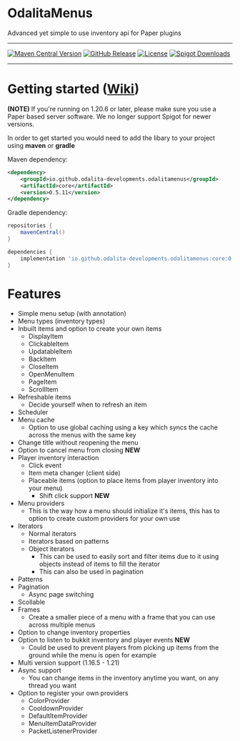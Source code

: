 # OdalitaMenus

Advanced yet simple to use inventory api for Paper plugins
___

[![Maven Central Version](https://img.shields.io/maven-central/v/io.github.odalita-developments.odalitamenus/core?style=for-the-badge&color=0459c8)](https://central.sonatype.com/artifact/io.github.odalita-developments.odalitamenus/core)
[![GitHub Release](https://img.shields.io/github/v/release/Odalita-Developments/OdalitaMenus?display_name=release&style=for-the-badge&label=latest%20release&color=4493f8)](https://github.com/Odalita-Developments/OdalitaMenus/releases/latest)
[![License](https://img.shields.io/github/license/Odalita-Developments/OdalitaMenus?style=for-the-badge&color=b2204c)](../LICENSE)
[![Spigot Downloads](https://img.shields.io/spiget/downloads/110376?label=spigot%20downloads&style=for-the-badge&color=ee8917)](https://www.spigotmc.org/resources/110376/)
___

# Getting started ([Wiki](https://github.com/Odalita-Developments/OdalitaMenus/wiki/Getting-started))
**(NOTE)** If you're running on 1.20.6 or later, please make sure you use a Paper based server software. We no longer support Spigot for newer versions.

In order to get started you would need to add the libary to your project using **maven** or **gradle**

Maven dependency:
```xml
<dependency>
    <groupId>io.github.odalita-developments.odalitamenus</groupId>
    <artifactId>core</artifactId>
    <version>0.5.11</version>
</dependency>
```

Gradle dependency:
```gradle
repositories {
    mavenCentral()
}

dependencies {
    implementation 'io.github.odalita-developments.odalitamenus:core:0.5.11'
}
```

# Features

- Simple menu setup (with annotation)
- Menu types (inventory types)
- Inbuilt items and option to create your own items 
  - DisplayItem 
  - ClickableItem
  - UpdatableItem
  - BackItem
  - CloseItem
  - OpenMenuItem
  - PageItem
  - ScrollItem 
- Refreshable items 
  - Decide yourself when to refresh an item 
- Scheduler 
- Menu cache 
  - Option to use global caching using a key which syncs the cache across the menus with the same key 
- Change title without reopening the menu 
- Option to cancel menu from closing **NEW**
- Player inventory interaction 
  - Click event 
  - Item meta changer (client side)
  - Placeable items (option to place items from player inventory into your menu)
    - Shift click support **NEW** 
- Menu providers 
  - This is the way how a menu should initialize it's items, this has to option to create custom providers for your own use 
- Iterators 
  - Normal iterators 
  - Iterators based on patterns 
  - Object iterators 
    - This can be used to easily sort and filter items due to it using objects instead of items to fill the iterator 
    - This can also be used in pagination 
- Patterns 
- Pagination 
  - Async page switching 
- Scollable 
- Frames 
  - Create a smaller piece of a menu with a frame that you can use across multiple menus 
- Option to change inventory properties 
- Option to listen to bukkit inventory and player events **NEW**
  - Could be used to prevent players from picking up items from the ground while the menu is open for example 
- Multi version support (1.16.5 - 1.21)
- Async support 
  - You can change items in the inventory anytime you want, on any thread you want 
- Option to register your own providers
  - ColorProvider
  - CooldownProvider
  - DefaultItemProvider
  - MenuItemDataProvider
  - PacketListenerProvider